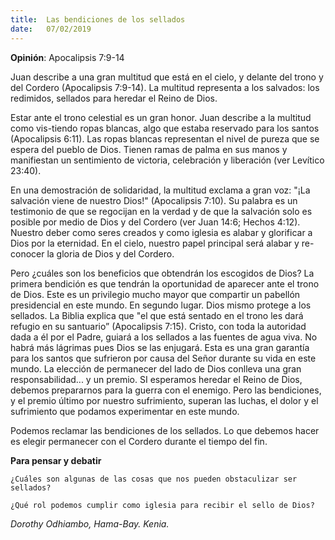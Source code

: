 ```yaml
---
title:  Las bendiciones de los sellados 
date:   07/02/2019
---
```


**Opinión**: Apocalipsis 7:9-14 

Juan describe a una gran multitud que está en el cielo, y delante del trono y del Cordero (Apocalipsis 7:9-14). La multitud representa a los salvados: los redimidos, sellados para heredar el Reino de Dios. 

Estar ante el trono celestial es un gran honor. Juan describe a la multitud como vis-tiendo ropas blancas, algo que estaba reservado para los santos (Apocalipsis 6:11). Las ropas blancas representan el nivel de pureza que se espera del pueblo de Dios. Tienen ramas de palma en sus manos y manifiestan un sentimiento de victoria, celebración y liberación (ver Levítico 23:40). 

En una demostración de solidaridad, la multitud exclama a gran voz: "¡La salvación viene de nuestro Dios!" (Apocalipsis 7:10). Su palabra es un testimonio de que se regocijan en la verdad y de que la salvación solo es posible por medio de Dios y del Cordero (ver Juan 14:6; Hechos 4:12). Nuestro deber como seres creados y como iglesia es alabar y glorificar a Dios por la eternidad. En el cielo, nuestro papel principal será alabar y re-conocer la gloria de Dios y del Cordero. 

Pero ¿cuáles son los beneficios que obtendrán los escogidos de Dios? La primera bendición es que tendrán la oportunidad de aparecer ante el trono de Dios. Este es un privilegio mucho mayor que compartir un pabellón presidencial en este mundo. En segundo lugar. Dios mismo protege a los sellados. La Biblia explica que "el que está sentado en el trono les dará refugio en su santuario” (Apocalipsis 7:15). Cristo, con toda la autoridad dada a él por el Padre, guiará a los sellados a las fuentes de agua viva. No habrá más lágrimas pues Dios se las enjugará. Esta es una gran garantía para los santos que sufrieron por causa del Señor durante su vida en este mundo. La elección de permanecer del lado de Dios conlleva una gran responsabilidad... y un premio. SI esperamos heredar el Reino de Dios, debemos prepararnos para la guerra con el enemigo. Pero las bendiciones, y el premio último por nuestro sufrimiento, superan las luchas, el dolor y el sufrimiento que podamos experimentar en este mundo. 

Podemos reclamar las bendiciones de los sellados. Lo que debemos hacer es elegir permanecer con el Cordero durante el tiempo del fin. 

**Para pensar y debatir**

`¿Cuáles son algunas de las cosas que nos pueden obstaculizar ser sellados?`

`¿Qué rol podemos cumplir como iglesia para recibir el sello de Dios?`

_Dorothy Odhiambo, Hama-Bay. Kenia._